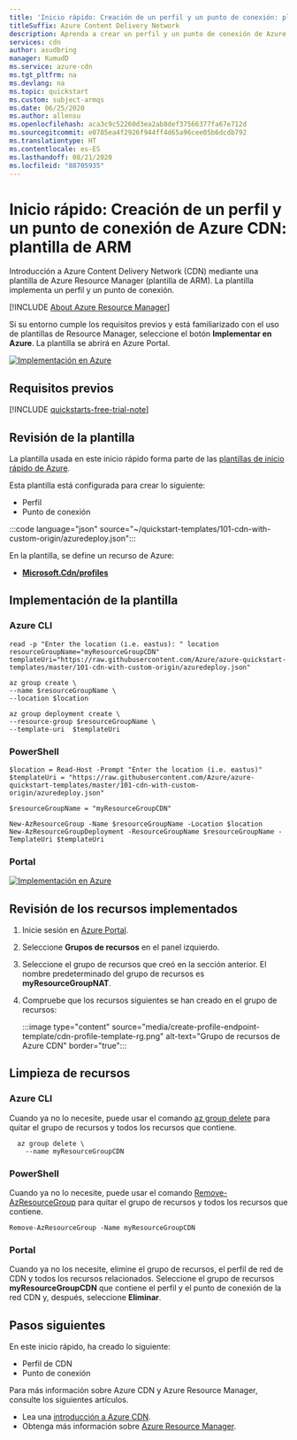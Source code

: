```yaml
---
title: 'Inicio rápido: Creación de un perfil y un punto de conexión: plantilla de Azure Resource Manager'
titleSuffix: Azure Content Delivery Network
description: Aprenda a crear un perfil y un punto de conexión de Azure Content Delivery Network con una plantilla de Azure Resource Manager.
services: cdn
author: asudbring
manager: KumudD
ms.service: azure-cdn
ms.tgt_pltfrm: na
ms.devlang: na
ms.topic: quickstart
ms.custom: subject-armqs
ms.date: 06/25/2020
ms.author: allensu
ms.openlocfilehash: aca3c9c52260d3ea2ab8def37566377fa67e712d
ms.sourcegitcommit: e0785ea4f2926f944ff4d65a96cee05b6dcdb792
ms.translationtype: HT
ms.contentlocale: es-ES
ms.lasthandoff: 08/21/2020
ms.locfileid: "88705935"
---
```

# <a name="quickstart-create-an-azure-cdn-profile-and-endpoint---arm-template"></a>Inicio rápido: Creación de un perfil y un punto de conexión de Azure CDN: plantilla de ARM

Introducción a Azure Content Delivery Network (CDN) mediante una plantilla de Azure Resource Manager (plantilla de ARM). La plantilla implementa un perfil y un punto de conexión.

[!INCLUDE [About Azure Resource Manager](../../includes/resource-manager-quickstart-introduction.md)]

Si su entorno cumple los requisitos previos y está familiarizado con el uso de plantillas de Resource Manager, seleccione el botón **Implementar en Azure**. La plantilla se abrirá en Azure Portal.

[![Implementación en Azure](../media/template-deployments/deploy-to-azure.svg)](https://portal.azure.com/#create/Microsoft.Template/uri/https%3A%2F%2Fraw.githubusercontent.com%2FAzure%2Fazure-quickstart-templates%2Fmaster%2F101-cdn-with-custom-origin%2Fazuredeploy.json)

## <a name="prerequisites"></a>Requisitos previos

[!INCLUDE [quickstarts-free-trial-note](../../includes/quickstarts-free-trial-note.md)]

## <a name="review-the-template"></a>Revisión de la plantilla

La plantilla usada en este inicio rápido forma parte de las [plantillas de inicio rápido de Azure](https://azure.microsoft.com/resources/templates/101-cdn-with-custom-origin/).

Esta plantilla está configurada para crear lo siguiente:

* Perfil
* Punto de conexión

:::code language="json" source="~/quickstart-templates/101-cdn-with-custom-origin/azuredeploy.json":::

En la plantilla, se define un recurso de Azure:

* **[Microsoft.Cdn/profiles](https://docs.microsoft.com/azure/templates/microsoft.cdn/profiles)**

## <a name="deploy-the-template"></a>Implementación de la plantilla

### <a name="azure-cli"></a>Azure CLI

```azurecli-interactive
read -p "Enter the location (i.e. eastus): " location
resourceGroupName="myResourceGroupCDN"
templateUri="https://raw.githubusercontent.com/Azure/azure-quickstart-templates/master/101-cdn-with-custom-origin/azuredeploy.json" 

az group create \
--name $resourceGroupName \
--location $location

az group deployment create \
--resource-group $resourceGroupName \
--template-uri  $templateUri
```

### <a name="powershell"></a>PowerShell

```azurepowershell-interactive
$location = Read-Host -Prompt "Enter the location (i.e. eastus)"
$templateUri = "https://raw.githubusercontent.com/Azure/azure-quickstart-templates/master/101-cdn-with-custom-origin/azuredeploy.json"

$resourceGroupName = "myResourceGroupCDN"

New-AzResourceGroup -Name $resourceGroupName -Location $location
New-AzResourceGroupDeployment -ResourceGroupName $resourceGroupName -TemplateUri $templateUri
```

### <a name="portal"></a>Portal

[![Implementación en Azure](../media/template-deployments/deploy-to-azure.svg)](https://portal.azure.com/#create/Microsoft.Template/uri/https%3A%2F%2Fraw.githubusercontent.com%2FAzure%2Fazure-quickstart-templates%2Fmaster%2F101-cdn-with-custom-origin%2Fazuredeploy.json)

## <a name="review-deployed-resources"></a>Revisión de los recursos implementados

1. Inicie sesión en [Azure Portal](https://portal.azure.com).

2. Seleccione **Grupos de recursos** en el panel izquierdo.

3. Seleccione el grupo de recursos que creó en la sección anterior. El nombre predeterminado del grupo de recursos es **myResourceGroupNAT**.

4. Compruebe que los recursos siguientes se han creado en el grupo de recursos:

    :::image type="content" source="media/create-profile-endpoint-template/cdn-profile-template-rg.png" alt-text="Grupo de recursos de Azure CDN" border="true":::

## <a name="clean-up-resources"></a>Limpieza de recursos

### <a name="azure-cli"></a>Azure CLI

Cuando ya no lo necesite, puede usar el comando [az group delete](/cli/azure/group#az-group-delete) para quitar el grupo de recursos y todos los recursos que contiene.

```azurecli-interactive 
  az group delete \
    --name myResourceGroupCDN
```

### <a name="powershell"></a>PowerShell

Cuando ya no lo necesite, puede usar el comando [Remove-AzResourceGroup](https://docs.microsoft.com/powershell/module/az.resources/remove-azresourcegroup?view=latest) para quitar el grupo de recursos y todos los recursos que contiene.

```azurepowershell-interactive 
Remove-AzResourceGroup -Name myResourceGroupCDN
```

### <a name="portal"></a>Portal

Cuando ya no los necesite, elimine el grupo de recursos, el perfil de red de CDN y todos los recursos relacionados. Seleccione el grupo de recursos **myResourceGroupCDN** que contiene el perfil y el punto de conexión de la red CDN y, después, seleccione **Eliminar**.

## <a name="next-steps"></a>Pasos siguientes

En este inicio rápido, ha creado lo siguiente:

* Perfil de CDN
* Punto de conexión

Para más información sobre Azure CDN y Azure Resource Manager, consulte los siguientes artículos.

* Lea una [introducción a Azure CDN](cdn-overview.md).
* Obtenga más información sobre [Azure Resource Manager](../azure-resource-manager/management/overview.md).
